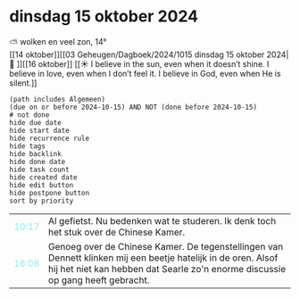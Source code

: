 # dinsdag 15 oktober 2024

⛅ wolken en veel zon, 14°<br>[[14 oktober]][[03 Geheugen/Dagboek/2024/1015 dinsdag 15 oktober 2024| 📓 ]][[16 oktober]]
[[☀️ I believe in the sun, even when it doesn’t shine. I believe in love, even when I don’t feel it. I believe in God, even when He is silent.]]
```tasks
(path includes Algemeen)
(due on or before 2024-10-15) AND NOT (done before 2024-10-15)
# not done
hide due date
hide start date
hide recurrence rule
hide tags
hide backlink
hide done date
hide task count
hide created date
hide edit button
hide postpone button 
sort by priority 
```

|                           |                                                                                        |
| ------------------------- | -------------------------------------------------------------------------------------- |
| <font color=#8be9f2>10:17 | Al gefietst. Nu bedenken wat te studeren. Ik denk toch het stuk over de Chinese Kamer. |
| <font color=#8be9f2>16:08 |  Genoeg over de Chinese Kamer. De tegenstellingen van Dennett klinken mij een beetje hatelijk in de oren. Alsof hij het niet kan hebben dat Searle zo'n enorme discussie op gang heeft gebracht. |